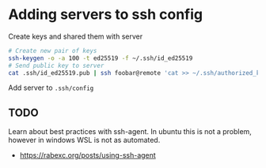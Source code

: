 # Adding servers to ssh config

Create keys and shared them with server
```bash
# Create new pair of keys
ssh-keygen -o -a 100 -t ed25519 -f ~/.ssh/id_ed25519
# Send public key to server
cat .ssh/id_ed25519.pub | ssh foobar@remote 'cat >> ~/.ssh/authorized_keys'

```

Add server to `.ssh/config`

## TODO

Learn about best practices with ssh-agent. In ubuntu this is not a problem, however in windows WSL is not as automated.

* https://rabexc.org/posts/using-ssh-agent




